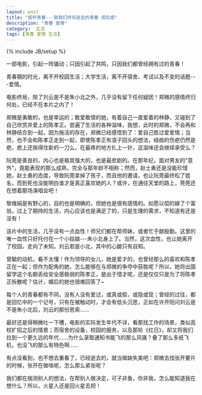 ```yaml
---
layout: post
title: "感怀青春---致我们终将逝去的青春 观后感"
description: "青春 爱情"
category:  生活
tags: [青春 爱情 生活]
---
```

{% include JB/setup %}



一部电影，引起一阵骚动；只因引起了共鸣，只因我们都曾经拥有过的青春！

青春期的时光，离不开校园生活；大学生活，离不开宿舍、考试以及不变的话题---爱情。

<!--break-->

电影终局，除了刘云是不是朱小北之外，几乎没有留下任何疑团！郑微的感情终归何处，已经不在本片之内了！

郑微是勇敢的，也是幸运的；敢爱敢恨的她，有着自己一直爱着的林静，又碰到了自己欣赏并爱上的陈孝正。尝遍了生活的各种滋味，我想，此时的郑微，不会再和林静结合到一起，因为施洁的存在，郑微已经感悟到了：爱自己胜过爱爱情；当然，也不会和陈孝正走到一起，即使陈孝正有浪子回头的想法，结痂的伤疤仍然是疤，疤上还挨得住新的一刀么，在最疼的地方扎上一针，这滋味还会继续承受么？

阮莞是善良的，内心也是极其强大的，也是最悲剧的。在那年纪，面对男友的"意外"，竟能表现的那么成熟，完全与那年龄不相称；然而，赵士勇还是没能珍惜她，赵士勇的态度，导致阮莞拿掉了孩子，而且他的邀请，也让阮莞最终松了姓名，而到死也没能明白谁才是真正喜欢她的人？或许，在通往天堂的路上，莞莞还在想着那场演唱会吧！

黎维娟是有野心的，目的也是明确的，但她也是很有感情的。如愿以偿的嫁了个富翁，过上了期待的生活，内心应该也是满足了的，只是生理的需求，不知道有还是没有！

该片中的生活，几乎没有一点血性！师兄们都在帮师妹，或者忙于献殷勤。这里的唯一血性只好托付在一个小姑娘---朱小北身上了。当然，这次血性，也让她离开了校园，走向了未知。刘云若是小北，其中的心酸只有自知。

曾毓的动机，看不太懂！作为领导的女儿，她是爱才的，也曾经那么的喜欢和陈孝正在一起；但作为配角的她，怎么能够在与郑微的争夺中获胜呢？所以，她将出国留学这个名额丢给安全感极弱的陈孝正，是出于惜才呢，还是仅仅只是为了将陈孝正拆散呢？估计，婚后的她也很难回答了~

每个人的青春都有不同，没有人没有爱过，或真或假，或隐或现；曾经的过往，都是回忆中的一个记号，只有在被触动时，才会有低头沉思，正如在许开阳问刘云是不是朱小北后，刘云的那份思索……

最好还是得稍微吐一下槽，电影的实际发生年代不详，看那找工作的场景，类似高校扩招之后的情景；而宿舍的设备，校园的服务，以及那轮《红日》，却又将我们拉到一个更久远的年代……为什么录取通知书能飞的那么风骚？叠了那么多纸飞机，也没飞的那么有特色啊……

有点没看到，也不想去重看了，已经逝去的，就当做缺失美吧：郑微去找张开要片的时候，张开在做啥呢，怎么那么紧张呢？


我们都在揣测别人的想法，在帮别人做决定，可子非鱼，你非我，怎么能知道我在想什么？所以，火星人还是回火星去把！







